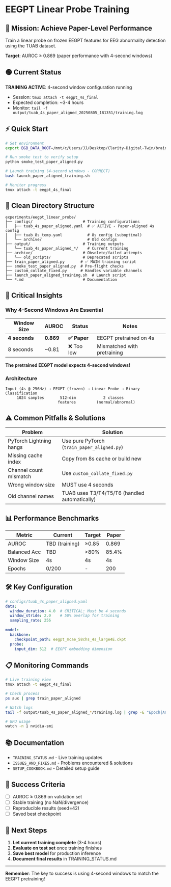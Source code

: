 # EEGPT Linear Probe Training

## 🎯 Mission: Achieve Paper-Level Performance

Train a linear probe on frozen EEGPT features for EEG abnormality detection using the TUAB dataset.

**Target**: AUROC ≥ 0.869 (paper performance with 4-second windows)

## 🟢 Current Status

**TRAINING ACTIVE**: 4-second window configuration running
- Session: `tmux attach -t eegpt_4s_final`
- Expected completion: ~3-4 hours
- Monitor: `tail -f output/tuab_4s_paper_aligned_20250805_181351/training.log`

## ⚡ Quick Start

```bash
# Set environment
export BGB_DATA_ROOT=/mnt/c/Users/JJ/Desktop/Clarity-Digital-Twin/brain-go-brrr/data

# Run smoke test to verify setup
python smoke_test_paper_aligned.py

# Launch training (4-second windows - CORRECT)
bash launch_paper_aligned_training.sh

# Monitor progress
tmux attach -t eegpt_4s_final
```

## 📁 Clean Directory Structure

```
experiments/eegpt_linear_probe/
├── configs/                      # Training configurations
│   ├── tuab_4s_paper_aligned.yaml  # ✅ ACTIVE - Paper-aligned 4s config
│   ├── tuab_8s_temp.yaml           # 8s config (suboptimal)
│   └── archive/                    # Old configs
├── output/                       # Training outputs
│   └── tuab_4s_paper_aligned_*/    # Current training
├── archive/                      # Obsolete/failed attempts
│   └── old_scripts/              # Deprecated scripts
├── train_paper_aligned.py       # ✅ MAIN training script
├── smoke_test_paper_aligned.py  # Pre-flight checks
├── custom_collate_fixed.py      # Handles variable channels
├── launch_paper_aligned_training.sh  # Launch script
└── *.md                          # Documentation
```

## 🔑 Critical Insights

### Why 4-Second Windows Are Essential

| Window Size | AUROC | Status | Notes |
|------------|-------|--------|-------|
| **4 seconds** | **0.869** | **✅ Paper** | EEGPT pretrained on 4s |
| 8 seconds | ~0.81 | ❌ Too low | Mismatched with pretraining |

**The pretrained EEGPT model expects 4-second windows!**

### Architecture

```
Input (4s @ 256Hz) → EEGPT (frozen) → Linear Probe → Binary Classification
     1024 samples       512-dim            2 classes
                       features         (normal/abnormal)
```

## ⚠️ Common Pitfalls & Solutions

| Problem | Solution |
|---------|----------|
| PyTorch Lightning hangs | Use pure PyTorch (`train_paper_aligned.py`) |
| Missing cache index | Copy from 8s cache or build new |
| Channel count mismatch | Use `custom_collate_fixed.py` |
| Wrong window size | MUST use 4 seconds |
| Old channel names | TUAB uses T3/T4/T5/T6 (handled automatically) |

## 📊 Performance Benchmarks

| Metric | Current | Target | Paper |
|--------|---------|--------|-------|
| AUROC | TBD (training) | ≥0.85 | 0.869 |
| Balanced Acc | TBD | >80% | 85.4% |
| Window Size | 4s | 4s | 4s |
| Epochs | 0/200 | - | 200 |

## 🛠️ Key Configuration

```yaml
# configs/tuab_4s_paper_aligned.yaml
data:
  window_duration: 4.0  # CRITICAL: Must be 4 seconds
  window_stride: 2.0    # 50% overlap for training
  sampling_rate: 256
  
model:
  backbone:
    checkpoint_path: eegpt_mcae_58chs_4s_large4E.ckpt
  probe:
    input_dim: 512  # EEGPT embedding dimension
```

## 📋 Monitoring Commands

```bash
# Live training view
tmux attach -t eegpt_4s_final

# Check process
ps aux | grep train_paper_aligned

# Watch logs
tail -f output/tuab_4s_paper_aligned_*/training.log | grep -E "Epoch|AUROC"

# GPU usage
watch -n 1 nvidia-smi
```

## 📚 Documentation

- `TRAINING_STATUS.md` - Live training updates
- `ISSUES_AND_FIXES.md` - Problems encountered & solutions
- `SETUP_COOKBOOK.md` - Detailed setup guide

## 🎯 Success Criteria

- [ ] AUROC ≥ 0.869 on validation set
- [ ] Stable training (no NaN/divergence)
- [ ] Reproducible results (seed=42)
- [ ] Saved best checkpoint

## 🚀 Next Steps

1. **Let current training complete** (3-4 hours)
2. **Evaluate on test set** once training finishes
3. **Save best model** for production inference
4. **Document final results** in TRAINING_STATUS.md

---

**Remember**: The key to success is using 4-second windows to match the EEGPT pretraining!